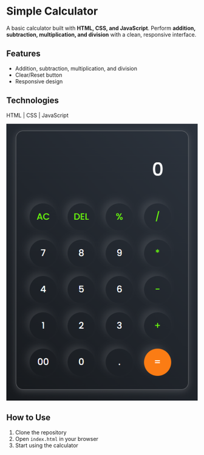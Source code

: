 # Simple Calculator

A basic calculator built with **HTML, CSS, and JavaScript**. Perform **addition, subtraction, multiplication, and division** with a clean, responsive interface.

## Features

- Addition, subtraction, multiplication, and division
- Clear/Reset button
- Responsive design

## Technologies

HTML | CSS | JavaScript

![Calculator Screenshot](Screenshot.png)

## How to Use

1. Clone the repository
2. Open `index.html` in your browser
3. Start using the calculator
